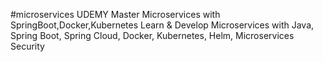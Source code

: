 #microservices
UDEMY Master Microservices with SpringBoot,Docker,Kubernetes
Learn &amp; Develop Microservices with Java, Spring Boot, Spring Cloud, Docker, Kubernetes, Helm, Microservices Security